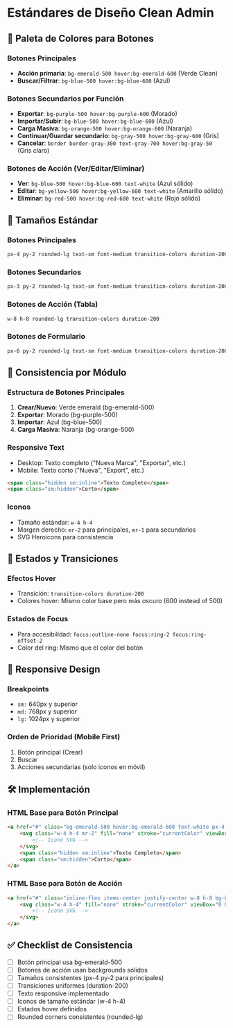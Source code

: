 # Estándares de Diseño Clean Admin

## 🎨 Paleta de Colores para Botones

### Botones Principales
- **Acción primaria**: `bg-emerald-500 hover:bg-emerald-600` (Verde Clean)
- **Buscar/Filtrar**: `bg-blue-500 hover:bg-blue-600` (Azul)

### Botones Secundarios por Función
- **Exportar**: `bg-purple-500 hover:bg-purple-600` (Morado)
- **Importar/Subir**: `bg-blue-500 hover:bg-blue-600` (Azul)
- **Carga Masiva**: `bg-orange-500 hover:bg-orange-600` (Naranja)
- **Continuar/Guardar secundario**: `bg-gray-500 hover:bg-gray-600` (Gris)
- **Cancelar**: `border border-gray-300 text-gray-700 hover:bg-gray-50` (Gris claro)

### Botones de Acción (Ver/Editar/Eliminar)
- **Ver**: `bg-blue-500 hover:bg-blue-600 text-white` (Azul sólido)
- **Editar**: `bg-yellow-500 hover:bg-yellow-600 text-white` (Amarillo sólido)
- **Eliminar**: `bg-red-500 hover:bg-red-600 text-white` (Rojo sólido)

## 📏 Tamaños Estándar

### Botones Principales
```css
px-4 py-2 rounded-lg text-sm font-medium transition-colors duration-200
```

### Botones Secundarios
```css
px-3 py-2 rounded-lg text-sm font-medium transition-colors duration-200
```

### Botones de Acción (Tabla)
```css
w-8 h-8 rounded-lg transition-colors duration-200
```

### Botones de Formulario
```css
px-6 py-2 rounded-lg text-sm font-medium transition-colors duration-200
```

## 🎯 Consistencia por Módulo

### Estructura de Botones Principales
1. **Crear/Nuevo**: Verde emerald (bg-emerald-500)
2. **Exportar**: Morado (bg-purple-500)
3. **Importar**: Azul (bg-blue-500)
4. **Carga Masiva**: Naranja (bg-orange-500)

### Responsive Text
- Desktop: Texto completo ("Nueva Marca", "Exportar", etc.)
- Mobile: Texto corto ("Nueva", "Export", etc.)
```html
<span class="hidden sm:inline">Texto Completo</span>
<span class="sm:hidden">Corto</span>
```

### Iconos
- Tamaño estándar: `w-4 h-4`
- Margen derecho: `mr-2` para principales, `mr-1` para secundarios
- SVG Heroicons para consistencia

## 🔄 Estados y Transiciones

### Efectos Hover
- Transición: `transition-colors duration-200`
- Colores hover: Mismo color base pero más oscuro (600 instead of 500)

### Estados de Focus
- Para accesibilidad: `focus:outline-none focus:ring-2 focus:ring-offset-2`
- Color del ring: Mismo que el color del botón

## 📱 Responsive Design

### Breakpoints
- `sm:` 640px y superior
- `md:` 768px y superior  
- `lg:` 1024px y superior

### Orden de Prioridad (Mobile First)
1. Botón principal (Crear)
2. Buscar
3. Acciones secundarias (solo iconos en móvil)

## 🛠️ Implementación

### HTML Base para Botón Principal
```html
<a href="#" class="bg-emerald-500 hover:bg-emerald-600 text-white px-4 py-2 rounded-lg text-sm font-medium transition-colors duration-200 flex items-center">
    <svg class="w-4 h-4 mr-2" fill="none" stroke="currentColor" viewBox="0 0 24 24">
        <!-- Icono SVG -->
    </svg>
    <span class="hidden sm:inline">Texto Completo</span>
    <span class="sm:hidden">Corto</span>
</a>
```

### HTML Base para Botón de Acción
```html
<a href="#" class="inline-flex items-center justify-center w-8 h-8 bg-blue-500 hover:bg-blue-600 text-white rounded-lg transition-colors duration-200" title="Descripción">
    <svg class="w-4 h-4" fill="none" stroke="currentColor" viewBox="0 0 24 24">
        <!-- Icono SVG -->
    </svg>
</a>
```

## ✅ Checklist de Consistencia

- [ ] Botón principal usa bg-emerald-500
- [ ] Botones de acción usan backgrounds sólidos
- [ ] Tamaños consistentes (px-4 py-2 para principales)
- [ ] Transiciones uniformes (duration-200)
- [ ] Texto responsive implementado
- [ ] Iconos de tamaño estándar (w-4 h-4)
- [ ] Estados hover definidos
- [ ] Rounded corners consistentes (rounded-lg)